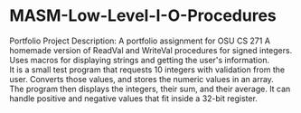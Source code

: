 # MASM-Low-Level-I-O-Procedures
Portfolio Project
Description: A portfolio assignment for OSU CS 271
A homemade version of ReadVal and WriteVal procedures for signed integers. 
Uses macros for displaying strings and getting the user's information.  
It is a small test program that requests 10 integers with validation from the user.
Converts those values, and  stores the numeric values in an array.  
The program then displays the integers, their sum, and their average.
It can handle positive and negative values that fit inside a 32-bit register.

